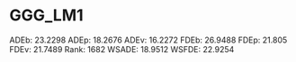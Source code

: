 # GGG_LM1

ADEb: 23.2298
ADEp: 18.2676
ADEv: 16.2272
FDEb: 26.9488
FDEp: 21.805
FDEv: 21.7489
Rank: 1682
WSADE: 18.9512
WSFDE: 22.9254